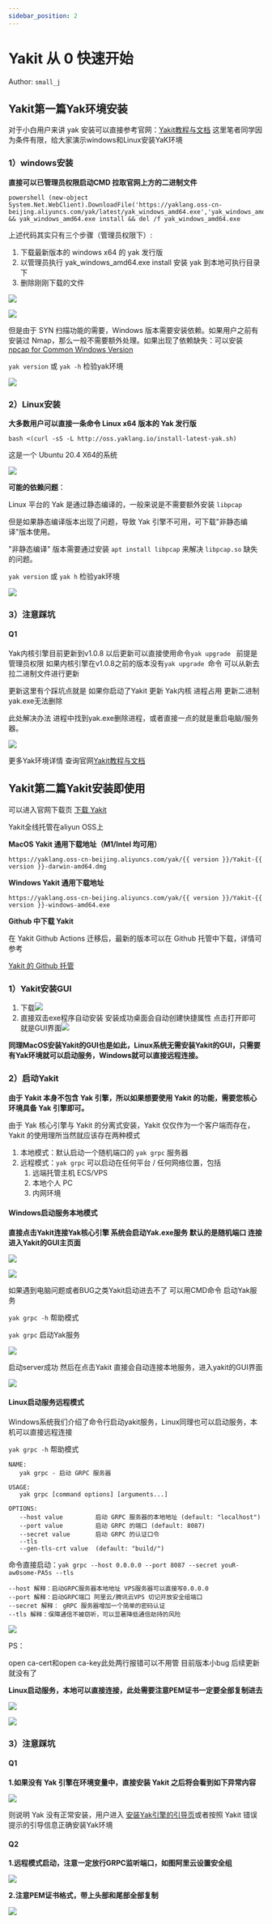 ```yaml
---
sidebar_position: 2
---
```


# Yakit 从 0 快速开始

Author: `small_j`

## Yakit第一篇Yak环境安装

对于小白用户来讲 yak 安装可以直接参考官网：[Yakit教程与文档](http://www.yaklang.io/docs/startup) 这里笔者同学因为条件有限，给大家演示windows和Linux安装YaK环境

### 1）windows安装

**直接可以已管理员权限启动CMD 拉取官网上方的二进制文件**

```
powershell (new-object System.Net.WebClient).DownloadFile('https://yaklang.oss-cn-beijing.aliyuncs.com/yak/latest/yak_windows_amd64.exe','yak_windows_amd64.exe') && yak_windows_amd64.exe install && del /f yak_windows_amd64.exe
```

上述代码其实只有三个步骤（管理员权限下）:
1. 下载最新版本的 windows x64 的 yak 发行版
2. 以管理员执行 yak_windows_amd64.exe install 安装 yak 到本地可执行目录下
3. 删除刚刚下载的文件

![](/img/quickstart/1.png)

![](/img/quickstart/2.png)

但是由于 SYN 扫描功能的需要，Windows 版本需要安装依赖。如果用户之前有安装过 Nmap，那么一般不需要额外处理。如果出现了依赖缺失：可以安装 [npcap for Common Windows Version](https://nmap.org/npcap/dist/npcap-1.50.exe)

`yak version` 或 `yak -h` 检验yak环境

![](/img/quickstart/3.png)

### 2）Linux安装

**大多数用户可以直接一条命令 Linux x64 版本的 Yak 发行版**

```
bash <(curl -sS -L http://oss.yaklang.io/install-latest-yak.sh)

```

这是一个 Ubuntu 20.4 X64的系统

![](/img/quickstart/5.png)

**可能的依赖问题**：

Linux 平台的 Yak 是通过静态编译的，一般来说是不需要额外安装 `libpcap`

但是如果静态编译版本出现了问题，导致 Yak 引擎不可用，可下载"非静态编译"版本使用。

"非静态编译" 版本需要通过安装 `apt install libpcap` 来解决 `libpcap.so` 缺失的问题。

`yak version` 或 `yak h` 检验yak环境

![](/img/quickstart/6.png)

### 3）注意踩坑

#### Q1

Yak内核引擎目前更新到v1.0.8 以后更新可以直接使用命令`yak upgrade ` 前提是管理员权限   如果内核引擎在v1.0.8之前的版本没有`yak upgrade `命令 可以从新去拉二进制文件进行更新

更新这里有个踩坑点就是 如果你启动了Yakit 更新 Yak内核 进程占用 更新二进制 yak.exe无法删除 

此处解决办法 进程中找到yak.exe删除进程，或者直接一点的就是重启电脑/服务器。

![](/img/quickstart/4.png)

更多Yak环境详情 查询官网[Yakit教程与文档](http://www.yaklang.io/docs/startup)

## Yakit第二篇Yakit安装即使用

可以进入官网下载页 [下载 Yakit](/products/download_and_install)

Yakit全线托管在aliyun OSS上

**MacOS Yakit 通用下载地址（M1/Intel 均可用）**

```
https://yaklang.oss-cn-beijing.aliyuncs.com/yak/{{ version }}/Yakit-{{ version }}-darwin-amd64.dmg
```

**Windows Yakit 通用下载地址**

```
https://yaklang.oss-cn-beijing.aliyuncs.com/yak/{{ version }}/Yakit-{{ version }}-windows-amd64.exe
```

**Github 中下载 Yakit**

在 Yakit Github Actions 迁移后，最新的版本可以在 Github 托管中下载，详情可参考

[Yakit 的 Github 托管](https://github.com/yaklang/yakit/releases)

### 1）Yakit安装GUI

1. 下载![](/img/quickstart/7.png)
2. 直接双击exe程序自动安装  安装成功桌面会自动创建快捷属性 点击打开即可 就是GUI界面![](/img/quickstart/8.png)

**同理MacOS安装Yakit的GUI也是如此，Linux系统无需安装Yakit的GUI，只需要有Yak环境就可以启动服务，Windows就可以直接远程连接。**

### 2）启动Yakit

**由于 Yakit 本身不包含 Yak 引擎，所以如果想要使用 Yakit 的功能，需要您核心环境具备 Yak 引擎即可。**

由于 Yak 核心引擎与 Yakit 的分离式安装，Yakit 仅仅作为一个客户端而存在，Yakit 的使用理所当然就应该存在两种模式

1. 本地模式：默认启动一个随机端口的 `yak grpc` 服务器
1. 远程模式：`yak grpc` 可以启动在任何平台 / 任何网络位置，包括
   1. 远端托管主机 ECS/VPS
   1. 本地个人 PC
   1. 内网环境

#### Windows启动服务本地模式

**直接点击Yakit连接Yak核心引擎 系统会启动Yak.exe服务 默认的是随机端口 连接进入Yakit的GUI主页面**

![](/img/quickstart/10.png)

![](/img/quickstart/11.png)

如果遇到电脑问题或者BUG之类Yakit启动进去不了  可以用CMD命令 启动Yak服务

`yak grpc -h`	帮助模式

`yak grpc`	启动Yak服务

![](/img/quickstart/12.png)

启动server成功 然后在点击Yakit 直接会自动连接本地服务，进入yakit的GUI界面

![](/img/quickstart/13.png)

#### Linux启动服务远程模式

Windows系统我们介绍了命令行启动yakit服务，Linux同理也可以启动服务，本机可以直接远程连接

`yak grpc -h`	帮助模式

```
NAME:
   yak grpc - 启动 GRPC 服务器

USAGE:
   yak grpc [command options] [arguments...]

OPTIONS:
   --host value         启动 GRPC 服务器的本地地址 (default: "localhost")
   --port value         启动 GRPC 的端口 (default: 8087)
   --secret value       启动 GRPC 的认证口令
   --tls
   --gen-tls-crt value  (default: "build/")
```

命令直接启动：`yak grpc --host 0.0.0.0 --port 8087 --secret youR-aw0some-PA5s --tls`

```
--host 解释：启动GRPC服务器本地地址 VPS服务器可以直接写0.0.0.0
--port 解释：启动GRPC端口 阿里云/腾讯云VPS 切记开放安全组端口
--secret 解释： gRPC 服务器增加一个简单的密码认证
--tls 解释：保障通信不被窃听，可以显著降低通信劫持的风险
```

![](/img/quickstart/14.png)

PS：

open ca-cert和open ca-key此处两行报错可以不用管 目前版本小bug 后续更新就没有了

**Linux启动服务，本地可以直接连接，此处需要注意PEM证书一定要全部复制进去**

![](/img/quickstart/15.png)

![](/img/quickstart/16.png)

### 3）注意踩坑

#### Q1

**1.如果没有 Yak 引擎在环境变量中，直接安装 Yakit 之后将会看到如下异常内容**

![](/img/quickstart/9.png)



则说明 Yak 没有正常安装，用户进入 [安装Yak引擎的引导页](http://www.yaklang.io/docs/startup#安装最新的-yak-发行版)或者按照 Yakit 错误提示的引导信息正确安装Yak环境

#### Q2

**1.远程模式启动，注意一定放行GRPC监听端口，如图阿里云设置安全组**

![](/img/quickstart/17.png)

**2.注意PEM证书格式，带上头部和尾部全部复制**

![](/img/quickstart/18.png)
